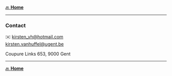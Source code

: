 [🔙 **Home**](https://kirstvh.github.io)
  
---------------------------

### Contact

✉️ kirsten_vh@hotmail.com <br>
kirsten.vanhuffel@ugent.be <br>

Coupure Links 653, 9000 Gent

---------------------------
 
[🔙 **Home**](https://kirstvh.github.io)
 

